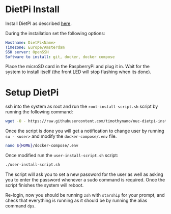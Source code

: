 # DietPi Install

Install DietPI as described [here](https://dietpi.com/docs/install/#how-to-install-dietpi-native-pc).

During the installation set the following options:
```yaml
Hostname: DietPi<Name>
Timezone: Europe/Amsterdam
SSH server: OpenSSH
Software to install: git, docker, docker compose
```

Place the microSD card in the RaspberryPi and plug it in. Wait for the system to install itself (the front LED will stop flashing when its done).

# Setup DietPi

ssh into the system as root and run the `root-install-script.sh` script by running the following command:
```bash
wget -O - https://raw.githubusercontent.com/timothymamo/nuc-dietpi-install/refs/heads/main/root-install-script.sh | bash
```

Once the script is done you will get a notification to change user by running `su - <user>` and modify the `docker-compose/.env` file.
```bash
nano ${HOME}/docker-compose/.env
```

Once modified run the `user-install-script.sh` script:
```bash
./user-install-script.sh
```

The script will ask you to set a new password for the user as well as asking you to enter the password whenever a sudo command is required.
Once the script finishes the system will reboot.

Re-login, now you should be running `zsh` with `starship` for your prompt, and check that everything is running as it should be by running the alias command `dps`.